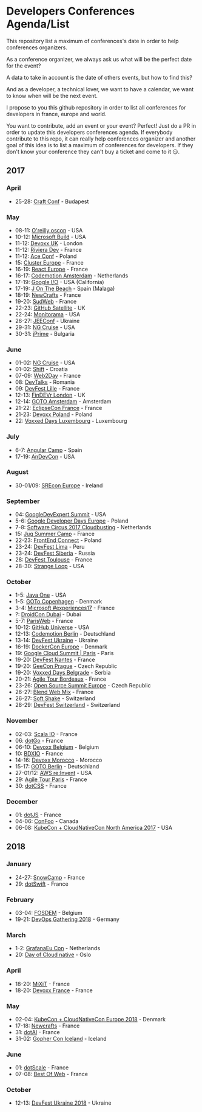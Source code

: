 # Developers Conferences Agenda/List

This repository list a maximum of conferences's date in order to help conferences organizers.

As a conference organizer, we always ask us what will be the perfect date for the event?

A data to take in account is the date of others events, but how to find this?

And as a developer, a technical lover, we want to have a calendar, we want to know when will be the next event.

I propose to you this github repository in order to list all conferences for developers in france, europe and world.

You want to contribute, add an event or your event? Perfect! Just do a PR in order to update this developers conferences agenda.
If everybody contribute to this repo, it can really help conferences organizer and another goal of this idea is to list a maximum of conferences for developers.
If they don't know your conference they can't buy a ticket and come to it 😏.

## 2017

### April

* 25-28: [Craft Conf](https://craft-conf.com/) - Budapest

### May

* 08-11: [O'reilly oscon](https://conferences.oreilly.com/oscon/oscon-tx) - USA
* 10-12: [Microsoft Build](https://build.microsoft.com/) - USA
* 11-12: [Devoxx UK](http://www.devoxx.co.uk) - London
* 11-12: [Riviera Dev](http://rivieradev.fr/) - France
* 11-12: [Ace Conf](http://www.aceconf.com/) - Poland
* 15: [Cluster Europe](https://clustereurope.org/) - France
* 16-19: [React Europe](https://www.react-europe.org/) - France
* 16-17: [Codemotion Amsterdam](http://amsterdam2017.codemotionworld.com/) - Netherlands
* 17-19: [Google I/O](https://events.google.com/io/) - USA (California)
* 17-19: [J On The Beach](https://jonthebeach.com/) - Spain (Malaga)
* 18-19: [NewCrafts](http://ncrafts.io/) - France
* 19-20: [SudWeb](https://sudweb.fr/) - France
* 22-23: [GitHub Satellite](https://githubuniverse.com/satellite/) - UK
* 22-24: [Monitorama](http://monitorama.com/) - USA
* 26-27: [JEEConf](http://jeeconf.com/) - Ukraine
* 29-31: [NG Cruise](https://ngcruise.com/#/) - USA
* 30-31: [jPrime](http://jprime.io/) - Bulgaria

### June

* 01-02: [NG Cruise](https://ngcruise.com/#/) - USA
* 01-02: [Shift](http://shift.codeanywhere.com/) - Croatia
* 07-09: [Web2Day](https://web2day.co/) - France
* 08: [DevTalks](http://www.devtalks.ro/bucharest/) - Romania
* 09: [DevFest Lille](https://devfest.gdglille.org/) - France
* 12-13: [FinDEVr London](http://findevr.com/) - UK
* 12-14: [GOTO Amsterdam](https://blog.gotocon.com/conferences/) - Amsterdam
* 21-22: [EclipseCon France](https://www.eclipsecon.org/france2017/) - France
* 21-23: [Devoxx Poland](http://devoxx.pl) - Poland
* 22: [Voxxed Days Luxembourg](https://voxxeddays.com/luxembourg/) - Luxembourg

### July

* 6-7: [Angular Camp](https://angularcamp.org/) - Spain
* 17-19: [AnDevCon](http://www.andevcon.com/) - USA

### August

* 30-01/09: [SREcon Europe](https://www.usenix.org/conference/srecon17europe) - Ireland

### September

* 04: [GoogleDevExpert Summit](https://twitter.com/GoogleDevExpert) - USA
* 5-6: [Google Developer Days Europe](https://developers.google.com/events/gdd-europe/) - Poland
* 7-8: [Software Circus 2017 Cloudbusting](http://cloudbusting.softwarecircus.io/) - Netherlands
* 15: [Jug Summer Camp](http://www.jugsummercamp.org/) - France
* 22-23: [FrontEnd Connect](http://www.frontend-connect.io/) - Poland
* 23-24: [DevFest Lima](https://www.joinnus.com/PE/charlas-y-conferencias/lima-devfest-lima-2017-12475) - Peru
* 23-24: [DevFest Siberia](https://gdg-siberia.com/) - Russia
* 28: [DevFest Toulouse](https://devfesttoulouse.fr) - France
* 28-30: [Strange Loop](https://www.thestrangeloop.com/) - USA

### October

* 1-5: [Java One](https://www.oracle.com/javaone/index.html) - USA
* 1-5: [GOTo Copenhagen](https://blog.gotocon.com/conferences/) - Denmark
* 3-4: [Microsoft #experiences17](https://experiences17.microsoft.fr/) - France
* ?: [DroidCon Dubai](http://droidcon.ae/) - Dubai
* 5-7: [ParisWeb](https://www.paris-web.fr/) - France
* 10-12: [GitHub Universe](https://githubuniverse.com/) - USA
* 12-13: [Codemotion Berlin](http://berlin2017.codemotionworld.com/) - Deutschland
* 13-14: [DevFest Ukraine](https://devfest.ch/) - Ukraine
* 16-19: [DockerCon Europe](https://europe-2017.dockercon.com/) - Denmark
* 19: [Google Cloud Summit | Paris](https://cloudplatformonline.com/Summit-Paris-2017.html) - Paris 
* 19-20: [DevFest Nantes](https://devfest.gdgnantes.com/) - France
* 19-20: [GeeCon Prague](http://2017.geecon.cz) - Czech Republic
* 19-20: [Voxxed Days Belgrade](https://belgrade.voxxeddays.com/) - Serbia
* 20-21: [Agile Tour Bordeaux](http://agiletourbordeaux.fr/) - France
* 23-26: [Open Source Summit Europe](https://osseu17.sched.com/event/C4AA) - Czech Republic
* 26-27: [Blend Web Mix](http://www.blendwebmix.com/) - France
* 26-27: [Soft Shake](http://www.soft-shake.ch/) - Switzerland
* 28-29: [DevFest Switzerland](https://devfest.ch/) - Switzerland

### November

* 02-03: [Scala IO](scala.io) - France
* 06: [dotGo](http://www.dotgo.eu) - France
* 06-10: [Devoxx Belgium](https://devoxx.be) - Belgium
* 10: [BDXIO](http://bdx.io) - France
* 14-16: [Devoxx Morocco](http://www.devoxx.ma) - Morocco
* 15-17: [GOTO Berlin](https://blog.gotocon.com/conferences/) - Deutschland
* 27-01/12: [AWS re:Invent](https://reinvent.awsevents.com/) - USA
* 29: [Agile Tour Paris](http://at2017.agiletour.org/paris.html) - France
* 30: [dotCSS](http://www.dotcss.io) - France

### December

* 01: [dotJS](http://www.dotjs.io) - France
* 04-06: [ConFoo](https://confoo.ca/en) - Canada
* 06-08: [KubeCon + CloudNativeCon North America 2017](http://events.linuxfoundation.org/events/kubecon-and-cloudnativecon-north-america) - USA

## 2018

### January

* 24-27: [SnowCamp](http://snowcamp.io/fr/) - France
* 29: [dotSwift](https://2018.dotswift.io/) - France 

### February

* 03-04: [FOSDEM](https://fosdem.org/2018/) - Belgium
* 19-21: [DevOps Gathering 2018](https://devops-gathering.io/) - Germany

### March

* 1-2: [GrafanaEu Con](https://grafana.com/) - Netherlands
* 20: [Day of Cloud native](https://www.code-conf.com/dcn/) - Oslo

### April

* 18-20: [MiXiT](https://mixitconf.org/) - France 
* 18-20: [Devoxx France](http://devoxx.fr/) - France

### May

* 02-04: [KubeCon + CloudNativeCon Europe 2018](http://events.linuxfoundation.org/events/kubecon-and-cloudnativecon-europe) - Denmark
* 17-18: [Newcrafts](http://ncrafts.io/) - France
* 31: [dotAI](https://2018.dotai.io/) - France
* 31-02: [Gopher Con Iceland](https://gophercon.is/) - Iceland

### June

* 01: [dotScale](https://2018.dotscale.io/) - France
* 07-08: [Best Of Web](http://bestofweb.paris/) - France

### October

* 12-13: [DevFest Ukraine 2018](https://devfest.gdg.org.ua/2018) - Ukraine
